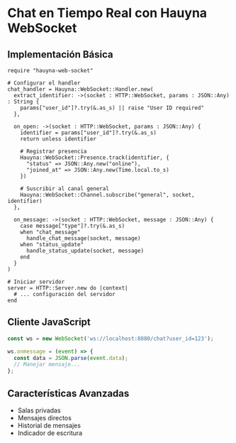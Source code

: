 # Chat en Tiempo Real con Hauyna WebSocket

## Implementación Básica

```crystal
require "hauyna-web-socket"

# Configurar el handler
chat_handler = Hauyna::WebSocket::Handler.new(
  extract_identifier: ->(socket : HTTP::WebSocket, params : JSON::Any) : String {
    params["user_id"]?.try(&.as_s) || raise "User ID required"
  },
  
  on_open: ->(socket : HTTP::WebSocket, params : JSON::Any) {
    identifier = params["user_id"]?.try(&.as_s)
    return unless identifier

    # Registrar presencia
    Hauyna::WebSocket::Presence.track(identifier, {
      "status" => JSON::Any.new("online"),
      "joined_at" => JSON::Any.new(Time.local.to_s)
    })

    # Suscribir al canal general
    Hauyna::WebSocket::Channel.subscribe("general", socket, identifier)
  },
  
  on_message: ->(socket : HTTP::WebSocket, message : JSON::Any) {
    case message["type"]?.try(&.as_s)
    when "chat_message"
      handle_chat_message(socket, message)
    when "status_update" 
      handle_status_update(socket, message)
    end
  }
)

# Iniciar servidor
server = HTTP::Server.new do |context|
  # ... configuración del servidor
end
```

## Cliente JavaScript

```javascript
const ws = new WebSocket('ws://localhost:8080/chat?user_id=123');

ws.onmessage = (event) => {
  const data = JSON.parse(event.data);
  // Manejar mensaje...
};
```

## Características Avanzadas

- Salas privadas
- Mensajes directos
- Historial de mensajes
- Indicador de escritura 
